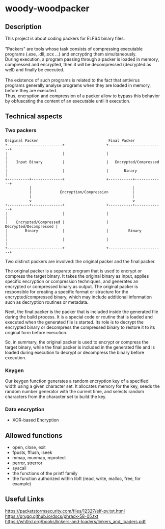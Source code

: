 # woody-woodpacker

## Description
This project is about coding packers for ELF64 binary files.
<br /><br />
"Packers" are tools whose task consists of compressing executable programs (.exe, .dll,.ocx ...) and encrypting them simultaneously. <br />
During execution, a program passing through a packer is loaded in memory, compressed and encrypted, then it will be decompressed (decrypted as well) and finally be executed.
<br /><br />
The existence of such programs is related to the fact that antivirus programs generally analyse programs when they are loaded in memory, before they are executed. <br />
Thus, encryption and compression of a packer allow to bypass this behavior by obfuscating the content of an executable until it execution.

## Technical aspects
### Two packers
```
Original Packer                                Final Packer
+-------------------------+                   +-------------------------+
|                         |                   |                         |
|    Input Binary         |                   |   Encrypted/Compressed  |
|                         |                   |       Binary            |
+----------+--------------+                   +-----------+-------------+
           |                                              |
           |             Encryption/Compression           |
           |                                              |
           v                                              v
+----------+--------------+                   +-----------+-------------+
|                         |                   |                         |
|    Encrypted/Compressed |                   |  Decrypted/Decompressed |
|        Binary           |                   |         Binary          |
|                         |                   |                         |
+-------------------------+                   +-------------------------+
```
Two distinct packers are involved: the original packer and the final packer.

The original packer is a separate program that is used to encrypt or compress the target binary. It takes the original binary as input, applies specific encryption or compression techniques, and generates an encrypted or compressed binary as output. The original packer is responsible for creating a specific format or structure for the encrypted/compressed binary, which may include additional information such as decryption routines or metadata.

Next, the final packer is the packer that is included inside the generated file during the build process. It is a special code or routine that is loaded and executed when the generated file is started. Its role is to decrypt the encrypted binary or decompress the compressed binary to restore it to its original form before execution.

So, in summary, the original packer is used to encrypt or compress the target binary, while the final packer is included in the generated file and is loaded during execution to decrypt or decompress the binary before execution.

### Keygen

Our keygen function generates a random encryption key of a specified width using a given character set. It allocates memory for the key, seeds the random number generator with the current time, and selects random characters from the character set to build the key.

### Data encryption
* XOR-based Encryption

## Allowed functions

* open, close, exit
* fpusts, fflush, lseek
* mmap, munmap, mprotect
* perror, strerror
* syscall
* the functions of the printf family
* the function authorized within libft (read, write, malloc, free, for example)

## Useful Links
https://packetstormsecurity.com/files/12327/elf-pv.txt.html<br />
https://grugq.github.io/docs/phrack-58-05.txt<br />
https://wh0rd.org/books/linkers-and-loaders/linkers_and_loaders.pdf

